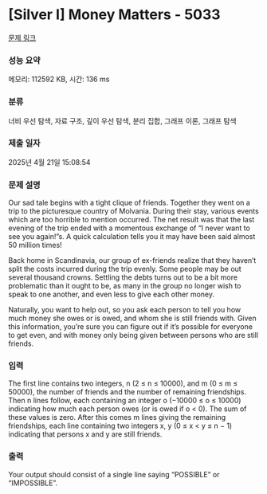 # [Silver I] Money Matters - 5033 

[문제 링크](https://www.acmicpc.net/problem/5033) 

### 성능 요약

메모리: 112592 KB, 시간: 136 ms

### 분류

너비 우선 탐색, 자료 구조, 깊이 우선 탐색, 분리 집합, 그래프 이론, 그래프 탐색

### 제출 일자

2025년 4월 21일 15:08:54

### 문제 설명

<p>Our sad tale begins with a tight clique of friends. Together they went on a trip to the picturesque country of Molvania. During their stay, various events which are too horrible to mention occurred. The net result was that the last evening of the trip ended with a momentous exchange of “I never want to see you again!”s. A quick calculation tells you it may have been said almost 50 million times!</p>

<p>Back home in Scandinavia, our group of ex-friends realize that they haven’t split the costs incurred during the trip evenly. Some people may be out several thousand crowns. Settling the debts turns out to be a bit more problematic than it ought to be, as many in the group no longer wish to speak to one another, and even less to give each other money.</p>

<p>Naturally, you want to help out, so you ask each person to tell you how much money she owes or is owed, and whom she is still friends with. Given this information, you’re sure you can figure out if it’s possible for everyone to get even, and with money only being given between persons who are still friends.</p>

### 입력 

 <p>The first line contains two integers, n (2 ≤ n ≤ 10000), and m (0 ≤ m ≤ 50000), the number of friends and the number of remaining friendships. Then n lines follow, each containing an integer o (−10000 ≤ o ≤ 10000) indicating how much each person owes (or is owed if o < 0). The sum of these values is zero. After this comes m lines giving the remaining friendships, each line containing two integers x, y (0 ≤ x < y ≤ n − 1) indicating that persons x and y are still friends.</p>

### 출력 

 <p>Your output should consist of a single line saying “POSSIBLE” or “IMPOSSIBLE”.</p>

